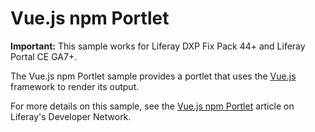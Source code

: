 # Vue.js npm Portlet

**Important:** This sample works for Liferay DXP Fix Pack 44+ and Liferay Portal
CE GA7+.

The Vue.js npm Portlet sample provides a portlet that uses the
[Vue.js](https://vuejs.org/) framework to render its output.

For more details on this sample, see the
[Vue.js npm Portlet](https://dev.liferay.com/develop/reference/-/knowledge_base/7-0/vue-js-npm-portlet)
article on Liferay's Developer Network.